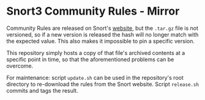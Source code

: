 # Snort3 Community Rules - Mirror

Community Rules are released on Snort's [website](https://www.snort.org/downloads/#rule-downloads), but the `.tar.gz` file is not versioned, so if a new version is released the hash will no longer match with the expected value. This also makes it impossible to pin a specific version.

This repository simply hosts a copy of that file's archived contents at a specific point in time, so that the aforementioned problems can be overcome.

For maintenance: script `update.sh` can be used in the repository's root directory to re-download the rules from the Snort website. Script `release.sh` commits and tags the result.
